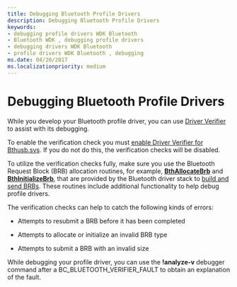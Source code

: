 ```yaml
---
title: Debugging Bluetooth Profile Drivers
description: Debugging Bluetooth Profile Drivers
keywords:
- debugging profile drivers WDK Bluetooth
- Bluetooth WDK , debugging profile drivers
- debugging drivers WDK Bluetooth
- profile drivers WDK Bluetooth , debugging
ms.date: 04/20/2017
ms.localizationpriority: medium
---
```


# Debugging Bluetooth Profile Drivers


While you develop your Bluetooth profile driver, you can use [Driver Verifier](../devtest/driver-verifier.md) to assist with its debugging.

To enable the verification check you must [enable Driver Verifier for Bthusb.sys](../devtest/selecting-drivers-to-be-verified.md). If you do not do this, the verification checks will be disabled.

To utilize the verification checks fully, make sure you use the Bluetooth Request Block (BRB) allocation routines, for example, [**BthAllocateBrb**](/windows-hardware/drivers/ddi/bthddi/nc-bthddi-pfnbth_allocate_brb) and [**BthInitializeBrb**](/windows-hardware/drivers/ddi/bthddi/nc-bthddi-pfnbth_initialize_brb), that are provided by the Bluetooth driver stack to [build and send BRBs](building-and-sending-a-brb.md). These routines include additional functionality to help debug profile drivers.

The verification checks can help to catch the following kinds of errors:

-   Attempts to resubmit a BRB before it has been completed

-   Attempts to allocate or initialize an invalid BRB type

-   Attempts to submit a BRB with an invalid size

While debugging your profile driver, you can use the **!analyze-v** debugger command after a BC\_BLUETOOTH\_VERIFIER\_FAULT to obtain an explanation of the fault.

 

